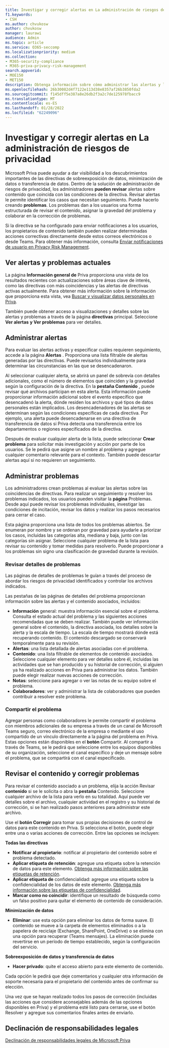 ```yaml
---
title: Investigar y corregir alertas en La administración de riesgos de privacidad
f1.keywords:
- CSH
ms.author: chvukosw
author: chvukosw
manager: laurawi
audience: Admin
ms.topic: article
ms.service: O365-seccomp
ms.localizationpriority: medium
ms.collection:
- M365-security-compliance
- M365-priva-privacy-risk-management
search.appverid:
- MOE150
- MET150
description: Obtenga información sobre cómo administrar las alertas y los problemas que plantean las coincidencias de directivas en la administración de riesgos de privacidad.
ms.openlocfilehash: 26b30082d4f7122e113d38e8357af26b3850fda2
ms.sourcegitcommit: f145dff5e387a8e26db2f3a2c7de125978fbacc9
ms.translationtype: MT
ms.contentlocale: es-ES
ms.lasthandoff: 01/28/2022
ms.locfileid: "62249096"
---
```

# <a name="investigate-and-remediate-alerts-in-privacy-risk-management"></a>Investigar y corregir alertas en La administración de riesgos de privacidad

Microsoft Priva puede ayudar a dar visibilidad a los descubrimientos importantes de las directivas de sobreexposición de datos, minimización de datos o transferencia de datos. Dentro de la solución de administración de riesgos de privacidad, los administradores **pueden revisar** alertas sobre contenido que coincida con las condiciones de la directiva. Revisar alertas le permite identificar los casos que necesitan seguimiento. Puede hacerlo creando **problemas**. Los problemas dan a los usuarios una forma estructurada de revisar el contenido, asignar la gravedad del problema y colaborar en la corrección de problemas.

Si la directiva se ha configurado para enviar notificaciones a los usuarios, los propietarios de contenido también pueden realizar determinadas acciones correctivas directamente desde estos correos electrónicos o desde Teams. Para obtener más información, consulta [Enviar notificaciones de usuario en Privacy Risk Management](risk-management-notifications.md).

## <a name="view-current-alerts-and-issues"></a>Ver alertas y problemas actuales

La página **Información general de** Priva proporciona una vista de los resultados recientes con actualizaciones sobre áreas clave de interés, como las directivas con más coincidencias y las alertas de directivas activas actualmente. Para obtener más información sobre la información que proporciona esta vista, vea [Buscar y visualizar datos personales en Priva](priva-data-profile.md).

También puede obtener acceso a visualizaciones y detalles sobre las alertas y problemas a través de la página **directivas** principal. Seleccione **Ver alertas** **y Ver problemas** para ver detalles.

## <a name="manage-alerts"></a>Administrar alertas

Para evaluar las alertas activas y especificar cuáles requieren seguimiento, accede a la página **Alertas** . Proporciona una lista filtrable de alertas generadas por las directivas. Puede revisarlos individualmente para determinar las circunstancias en las que se desencadenaron.

Al seleccionar cualquier alerta, se abrirá un panel de sobrevía con detalles adicionales, como el número de elementos que coinciden y la gravedad según la configuración de la directiva. En la **pestaña Contenido** , puede revisar qué archivos participan en esta alerta. Esta información puede proporcionar información adicional sobre el evento específico que desencadenó la alerta, dónde residen los archivos y qué tipos de datos personales están implicados. Los desencadenadores de las alertas se determinan según las condiciones específicas de cada directiva. Por ejemplo, una alerta puede desencadenarse en una directiva de transferencia de datos si Priva detecta una transferencia entre los departamentos o regiones especificados de la directiva.

Después de evaluar cualquier alerta de la lista, puede seleccionar **Crear problema** para solicitar más investigación y acción por parte de los usuarios. Se le pedirá que asigne un nombre al problema y agregue cualquier comentario relevante para el contexto. También puede descartar alertas aquí si no requieren un seguimiento.

## <a name="manage-issues"></a>Administrar problemas

Los administradores crean problemas al evaluar las alertas sobre las coincidencias de directivas. Para realizar un seguimiento y resolver los problemas indicados, los usuarios pueden visitar la **página** Problemas. Desde aquí puede revisar los problemas individuales, investigar las condiciones de incitación, revisar los datos y realizar los pasos necesarios para cerrar el caso.

Esta página proporciona una lista de todos los problemas abiertos. Se enumeran por nombre y se ordenan por gravedad para ayudarle a priorizar los casos, incluidas las categorías alta, mediana y baja, junto con las categorías sin asignar. Seleccione cualquier problema de la lista para revisar su contenido y tomar medidas para resolverlo. Puede proporcionar a los problemas sin signo una clasificación de gravedad durante la revisión.

### <a name="review-issue-details"></a>Revisar detalles de problemas

Las páginas de detalles de problemas le guían a través del proceso de abordar los riesgos de privacidad identificados y controlar los archivos indicados.

Las pestañas de las páginas de detalles del problema proporcionan información sobre las alertas y el contenido asociados, incluidos:

- **Información** general: muestra información esencial sobre el problema. Consulta el estado actual del problema y las siguientes acciones recomendadas que se deben realizar. También puede ver información general sobre el contenido, la directiva asociada, los detalles sobre la alerta y la escala de tiempo. La escala de tiempo mostrará dónde está recuperando contenido. El contenido descargado se conservará temporalmente para su revisión.
- **Alertas**: una lista detallada de alertas asociadas con el problema.
- **Contenido**: una lista filtrable de elementos de contenido asociados. Seleccione cualquier elemento para ver detalles sobre él, incluidas las actividades que se han producido y su historial de corrección, si alguien ya ha realizado acciones en Priva para administrar los datos. También puede elegir realizar nuevas acciones de corrección.
- **Notas**: seleccione para agregar o ver las notas de su equipo sobre el problema.
- **Colaboradores**: ver y administrar la lista de colaboradores que pueden contribuir a resolver este problema.

### <a name="share-the-issue"></a>Compartir el problema

Agregar personas como colaboradores le permite compartir el problema con miembros adicionales de su empresa a través de un canal de Microsoft Teams seguro, correo electrónico de la empresa o mediante el uso compartido de un vínculo directamente a la página del problema en Priva. Estas opciones están disponibles en el **botón** Compartir. Al compartir a través de Teams, se le pedirá que seleccione entre los equipos disponibles de su organización, seleccione el canal específico y deje un mensaje sobre el problema, que se compartirá con el canal especificado.

## <a name="review-content-and-remediate-issues"></a>Revisar el contenido y corregir problemas

Para revisar el contenido asociado a un problema, elija la acción Revisar **contenido** si se le solicita o abra la **pestaña** Contenido. Seleccione cualquier archivo de la lista para verlo en su totalidad. Aquí puede ver detalles sobre el archivo, cualquier actividad en el registro y su historial de corrección, si se han realizado pasos anteriores para administrar este archivo.

Use el **botón Corregir** para tomar sus propias decisiones de control de datos para este contenido en Priva. Si selecciona el botón, puede elegir entre una o varias acciones de corrección. Entre las opciones se incluyen:

**Todas las directivas**

- **Notificar al propietario**: notificar al propietario del contenido sobre el problema detectado.
- **Aplicar etiqueta de retención**: agregue una etiqueta sobre la retención de datos para este elemento. [Obtenga más información sobre las etiquetas de retención](/microsoft-365/compliance/create-apply-retention-labels).
- **Aplicar etiqueta de** confidencialidad: agregue una etiqueta sobre la confidencialidad de los datos de este elemento. [Obtenga más información sobre las etiquetas de confidencialidad](/microsoft-365/compliance/sensitivity-labels).
- **Marcar como no coincidir**: identifique un resultado de búsqueda como un falso positivo para quitar el elemento de contenido de consideración.

**Minimización de datos**

- **Eliminar**: use esta opción para eliminar los datos de forma suave. El contenido se mueve a la carpeta de elementos eliminados o a la papelera de reciclaje (Exchange, SharePoint, OneDrive) o se elimina con una opción para recuperar (Teams mensajes). La eliminación puede revertirse en un período de tiempo establecido, según la configuración del servicio.

**Sobreexposición de datos y transferencia de datos**

- **Hacer privado**: quite el acceso abierto para este elemento de contenido.

Cada opción le pedirá que deje comentarios y cualquier otra información de soporte necesaria para el propietario del contenido antes de confirmar su elección.

Una vez que se hayan realizado todos los pasos de corrección (incluidas las acciones que considere aconsejables además de las opciones disponibles en Priva) y el problema esté listo para cerrarse,  use el botón Resolver y agregue sus comentarios finales antes de enviarlo.

## <a name="legal-disclaimer"></a>Declinación de responsabilidades legales

[Declinación de responsabilidades legales de Microsoft Priva](priva-disclaimer.md)
